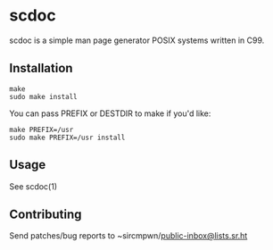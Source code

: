 # scdoc

scdoc is a simple man page generator POSIX systems written in C99.

## Installation

    make
    sudo make install

You can pass PREFIX or DESTDIR to make if you'd like:

    make PREFIX=/usr
    sudo make PREFIX=/usr install

## Usage

See scdoc(1)

## Contributing

Send patches/bug reports to ~sircmpwn/public-inbox@lists.sr.ht
